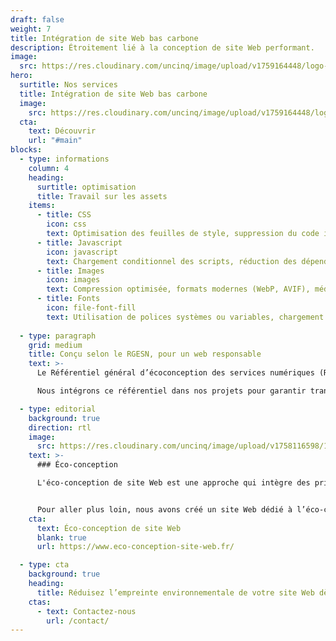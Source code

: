 ```yaml
---
draft: false
weight: 7
title: Intégration de site Web bas carbone
description: Étroitement lié à la conception de site Web performant.
image:
  src: https://res.cloudinary.com/uncinq/image/upload/v1759164448/logo-websitecarbon-white_fmsjj5.svg
hero:
  surtitle: Nos services
  title: Intégration de site Web bas carbone
  image:
    src: https://res.cloudinary.com/uncinq/image/upload/v1759164448/logo-websitecarbon-white_fmsjj5.svg
  cta:
    text: Découvrir
    url: "#main"
blocks:
  - type: informations
    column: 4
    heading:
      surtitle: optimisation
      title: Travail sur les assets
    items:
      - title: CSS
        icon: css
        text: Optimisation des feuilles de style, suppression du code inutilisé avec PurgeCSS.
      - title: Javascript
        icon: javascript
        text: Chargement conditionnel des scripts, réduction des dépendances et optimisation du rendu.
      - title: Images
        icon: images
        text: Compression optimisée, formats modernes (WebP, AVIF), médias adaptatifs et lazy loading.
      - title: Fonts
        icon: file-font-fill
        text: Utilisation de polices systèmes ou variables, chargement asynchrone, sous-ensembles adaptés pour réduire le poids.
  
  - type: paragraph
    grid: medium
    title: Conçu selon le RGESN, pour un web responsable
    text: >-
      Le Référentiel général d’écoconception des services numériques (RGESN, version 2024) est une norme française exigeante qui structure les bonnes pratiques de conception numérique durable.

      Nous intégrons ce référentiel dans nos projets pour garantir transparence, performance, et réduction de l’empreinte numérique.

  - type: editorial
    background: true
    direction: rtl
    image:
      src: https://res.cloudinary.com/uncinq/image/upload/v1758116598/179.Planet_kydicb.svg
    text: >-
      ### Éco-conception

      L'éco-conception de site Web est une approche qui intègre des principes de durabilité environnementale dans le processus de conception et de développement des sites internet. Elle vise à réduire l’impact écologique des sites en optimisant l’efficacité énergétique, en minimisant les émissions de carbone et en réduisant la consommation de ressources.


      Pour aller plus loin, nous avons créé un site Web dédié à l’éco-conception.
    cta:
      text: Éco-conception de site Web
      blank: true
      url: https://www.eco-conception-site-web.fr/

  - type: cta
    background: true
    heading:
      title: Réduisez l’empreinte environnementale de votre site Web dès aujourd’hui
    ctas:
      - text: Contactez-nous
        url: /contact/
---
```


